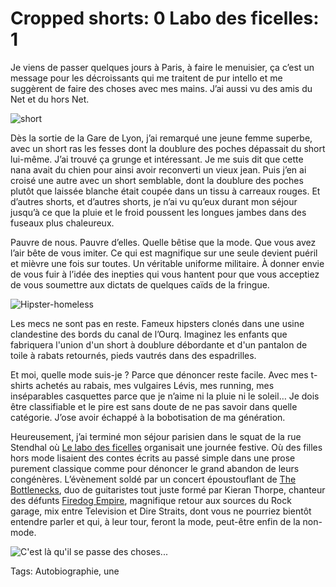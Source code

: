 # Cropped shorts: 0  Labo des ficelles: 1

Je viens de passer quelques jours à Paris, à faire le menuisier, ça c’est un message pour les décroissants qui me traitent de pur intello et me suggèrent de faire des choses avec mes mains. J’ai aussi vu des amis du Net et du hors Net.

![short](https://tcrouzet.com/images_tc/2014/07/short.jpg)

Dès la sortie de la Gare de Lyon, j’ai remarqué une jeune femme superbe, avec un short ras les fesses dont la doublure des poches dépassait du short lui-même. J’ai trouvé ça grunge et intéressant. Je me suis dit que cette nana avait du chien pour ainsi avoir reconverti un vieux jean. Puis j’en ai croisé une autre avec un short semblable, dont la doublure des poches plutôt que laissée blanche était coupée dans un tissu à carreaux rouges. Et d’autres shorts, et d’autres shorts, je n’ai vu qu’eux durant mon séjour jusqu’à ce que la pluie et le froid poussent les longues jambes dans des fuseaux plus chaleureux.

Pauvre de nous. Pauvre d’elles. Quelle bêtise que la mode. Que vous avez l’air bête de vous imiter. Ce qui est magnifique sur une seule devient puéril et mièvre une fois sur toutes. Un véritable uniforme militaire. À donner envie de vous fuir à l’idée des inepties qui vous hantent pour que vous acceptiez de vous soumettre aux dictats de quelques caïds de la fringue.

![Hipster-homeless](https://tcrouzet.com/images_tc/2014/07/hipster-homeless.png)

Les mecs ne sont pas en reste. Fameux hipsters clonés dans une usine clandestine des bords du canal de l’Ourq. Imaginez les enfants que fabriquera l'union d'un short à doublure débordante et d'un pantalon de toile à rabats retournés, pieds vautrés dans des espadrilles.

Et moi, quelle mode suis-je ? Parce que dénoncer reste facile. Avec mes t-shirts achetés au rabais, mes vulgaires Lévis, mes running, mes inséparables casquettes parce que je n’aime ni la pluie ni le soleil… Je dois être classifiable et le pire est sans doute de ne pas savoir dans quelle catégorie. J’ose avoir échappé à la bobotisation de ma génération.

Heureusement, j’ai terminé mon séjour parisien dans le squat de la rue Stendhal où [Le labo des ficelles](http://lelabodeficelles.free.fr/) organisait une journée festive. Où des filles hors mode lisaient des contes écrits au passé simple dans une prose purement classique comme pour dénoncer le grand abandon de leurs congénères. L’évènement soldé par un concert époustouflant de [The Bottlenecks](https://soundcloud.com/thebottlenecksmusic), duo de guitaristes tout juste formé par Kieran Thorpe, chanteur des défunts [Firedog Empire](https://soundcloud.com/firedogempire), magnifique retour aux sources du Rock garage, mix entre Television et Dire Straits, dont vous ne pourriez bientôt entendre parler et qui, à leur tour, feront la mode, peut-être enfin de la non-mode.

![C'est là qu'il se passe des choses...](https://tcrouzet.com/images_tc/2014/07/labo-600x573.jpg)



Tags: Autobiographie, une